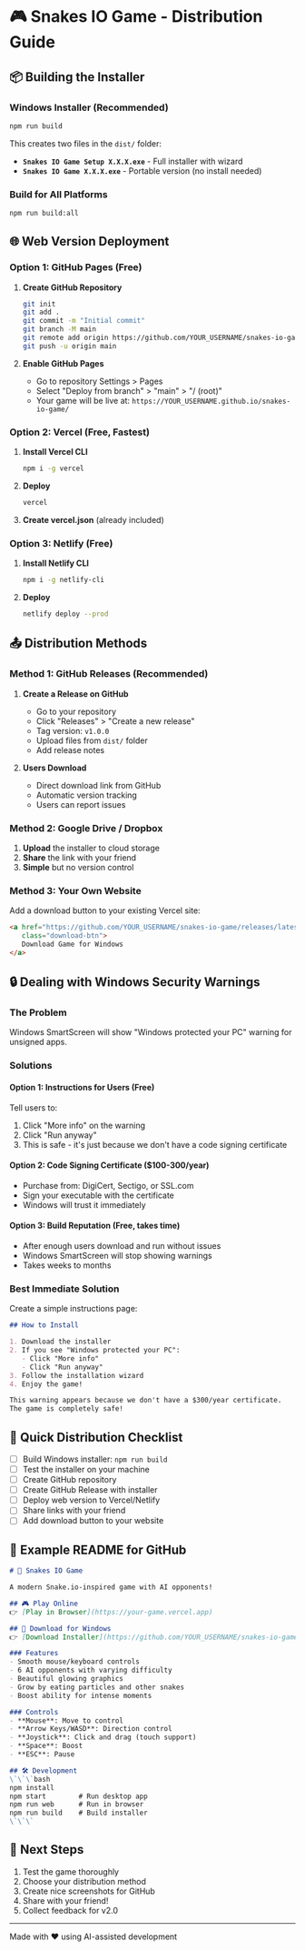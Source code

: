 # 🎮 Snakes IO Game - Distribution Guide

## 📦 Building the Installer

### Windows Installer (Recommended)
```bash
npm run build
```

This creates two files in the `dist/` folder:
- **`Snakes IO Game Setup X.X.X.exe`** - Full installer with wizard
- **`Snakes IO Game X.X.X.exe`** - Portable version (no install needed)

### Build for All Platforms
```bash
npm run build:all
```

## 🌐 Web Version Deployment

### Option 1: GitHub Pages (Free)

1. **Create GitHub Repository**
   ```bash
   git init
   git add .
   git commit -m "Initial commit"
   git branch -M main
   git remote add origin https://github.com/YOUR_USERNAME/snakes-io-game.git
   git push -u origin main
   ```

2. **Enable GitHub Pages**
   - Go to repository Settings > Pages
   - Select "Deploy from branch" > "main" > "/ (root)"
   - Your game will be live at: `https://YOUR_USERNAME.github.io/snakes-io-game/`

### Option 2: Vercel (Free, Fastest)

1. **Install Vercel CLI**
   ```bash
   npm i -g vercel
   ```

2. **Deploy**
   ```bash
   vercel
   ```

3. **Create vercel.json** (already included)

### Option 3: Netlify (Free)

1. **Install Netlify CLI**
   ```bash
   npm i -g netlify-cli
   ```

2. **Deploy**
   ```bash
   netlify deploy --prod
   ```

## 📤 Distribution Methods

### Method 1: GitHub Releases (Recommended)

1. **Create a Release on GitHub**
   - Go to your repository
   - Click "Releases" > "Create a new release"
   - Tag version: `v1.0.0`
   - Upload files from `dist/` folder
   - Add release notes

2. **Users Download**
   - Direct download link from GitHub
   - Automatic version tracking
   - Users can report issues

### Method 2: Google Drive / Dropbox

1. **Upload** the installer to cloud storage
2. **Share** the link with your friend
3. **Simple** but no version control

### Method 3: Your Own Website

Add a download button to your existing Vercel site:

```html
<a href="https://github.com/YOUR_USERNAME/snakes-io-game/releases/latest/download/Snakes-IO-Game-Setup-1.0.0.exe" 
   class="download-btn">
   Download Game for Windows
</a>
```

## 🔒 Dealing with Windows Security Warnings

### The Problem
Windows SmartScreen will show "Windows protected your PC" warning for unsigned apps.

### Solutions

#### Option 1: Instructions for Users (Free)
Tell users to:
1. Click "More info" on the warning
2. Click "Run anyway"
3. This is safe - it's just because we don't have a code signing certificate

#### Option 2: Code Signing Certificate ($100-300/year)
- Purchase from: DigiCert, Sectigo, or SSL.com
- Sign your executable with the certificate
- Windows will trust it immediately

#### Option 3: Build Reputation (Free, takes time)
- After enough users download and run without issues
- Windows SmartScreen will stop showing warnings
- Takes weeks to months

### Best Immediate Solution
Create a simple instructions page:

```markdown
## How to Install

1. Download the installer
2. If you see "Windows protected your PC":
   - Click "More info"
   - Click "Run anyway"
3. Follow the installation wizard
4. Enjoy the game!

This warning appears because we don't have a $300/year certificate.
The game is completely safe!
```

## 🎯 Quick Distribution Checklist

- [ ] Build Windows installer: `npm run build`
- [ ] Test the installer on your machine
- [ ] Create GitHub repository
- [ ] Create GitHub Release with installer
- [ ] Deploy web version to Vercel/Netlify
- [ ] Share links with your friend
- [ ] Add download button to your website

## 📝 Example README for GitHub

```markdown
# 🐍 Snakes IO Game

A modern Snake.io-inspired game with AI opponents!

## 🎮 Play Online
👉 [Play in Browser](https://your-game.vercel.app)

## 💾 Download for Windows
👉 [Download Installer](https://github.com/YOUR_USERNAME/snakes-io-game/releases/latest)

### Features
- Smooth mouse/keyboard controls
- 6 AI opponents with varying difficulty
- Beautiful glowing graphics
- Grow by eating particles and other snakes
- Boost ability for intense moments

### Controls
- **Mouse**: Move to control
- **Arrow Keys/WASD**: Direction control
- **Joystick**: Click and drag (touch support)
- **Space**: Boost
- **ESC**: Pause

## 🛠️ Development
\`\`\`bash
npm install
npm start        # Run desktop app
npm run web      # Run in browser
npm run build    # Build installer
\`\`\`
```

## 🚀 Next Steps

1. Test the game thoroughly
2. Choose your distribution method
3. Create nice screenshots for GitHub
4. Share with your friend!
5. Collect feedback for v2.0

---

Made with ❤️ using AI-assisted development
